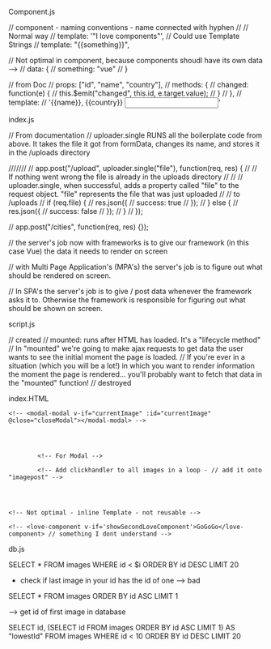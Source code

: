 Component.js

// component - naming conventions - name connected with hyphen
// // Normal way
// template: '<span>"I love components"</span>',
// Could use Template Strings
// template: "<span>{{something}}</span>",

// Not optimal in component, because components shoudl have its own data -->
// data: {
// something: "vue"
// }

// from Doc
// props: ["id", "name", "country"],
// methods: {
// changed: function(e) {
// this.\$emit("changed", this.id, e.target.value);
// }
// },
// template:
// '<span>{{name}}, {{country}} <input v-bind:value="name" v-on:input="changed"></span>'

index.js

// From documentation
// uploader.single RUNS all the boilerplate code from above. It takes the file it got from formData, changes its name, and stores it in the /uploads directory

///////
// app.post("/upload", uploader.single("file"), function(req, res) {
// // If nothing went wrong the file is already in the uploads directory
//
// // uploader.single, when successful, adds a property called "file" to the request object. "file" represents the file that was just uploaded
// // to /uploads
// if (req.file) {
// res.json({
// success: true
// });
// } else {
// res.json({
// success: false
// });
// }
// });

// app.post("/cities", function(req, res) {});

// the server's job now with frameworks is to give our framework (in this case Vue) the data it needs to render on screen

// with Multi Page Application's (MPA's) the server's job is to figure out what should be rendered on screen.

// In SPA's the server's job is to give / post data whenever the framework asks it to. Otherwise the framework is responsible for figuring out what should be shown on screen.

script.js

// created
// mounted: runs after HTML has loaded. It's a "lifecycle method"
// In "mounted" we're going to make ajax requests to get data the user wants to see the initial moment the page is loaded.
// If you're ever in a situation (which you will be a lot!) in which you want to render information the moment the page is rendered... you'll probably want to fetch that data in the "mounted" function!
// destroyed

index.HTML

<!-- closes images-container -->

    <!-- <modal-modal v-if="currentImage" :id="currentImage" @close="closeModal"></modal-modal> -->




            <!-- For Modal -->

            <!-- Add clickhandler to all images in a loop - // add it onto "imagepost" -->




    <!-- Not optimal - inline Template - not reusable -->

<!-- <modal-component inline-template>
    <div>
        <h1>Thats a Inline template in modal component</h1>
    </div>
</modal-component> -->

    <!-- <love-component v-if='showSecondLoveComponent'>GoGoGo</love-component> // something I dont understand -->

db.js

SELECT \* FROM images
WHERE id < \$i
ORDER BY id DESC
LIMIT 20

-   check if last image in your id has the id of one
    --> bad

SELECT \* FROM images
ORDER BY id ASC
LIMIT 1

--> get id of first image in database

SELECT id,
(SELECT id FROM images ORDER BY
id ASC LIMIT 1)
AS "lowestId" FROM images
WHERE id < 10
ORDER BY id DESC
LIMIT 20
